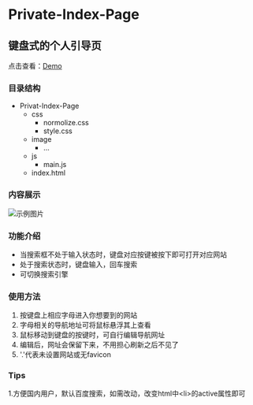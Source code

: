 # Private-Index-Page
## 键盘式的个人引导页
点击查看：[Demo][1]
  
### 目录结构
* Privat-Index-Page
  * css
    * normolize.css
    * style.css
  * image
    * ...
  * js
    * main.js
  * index.html
### 内容展示
![示例图片](https://ermaotie.github.io/Private-Index-Page/image/show.png)
  
### 功能介绍
* 当搜索框不处于输入状态时，键盘对应按键被按下即可打开对应网站
* 处于搜索状态时，键盘输入，回车搜索
* 可切换搜索引擎

### 使用方法

1. 按键盘上相应字母进入你想要到的网站
2. 字母相关的导航地址可将鼠标悬浮其上查看
3. 鼠标移动到键盘的按键时，可自行编辑导航网址
4. 编辑后，网址会保留下来，不用担心刷新之后不见了
5. '.'代表未设置网站或无favicon

### Tips
1.方便国内用户，默认百度搜索，如需改动，改变html中\<li>的active属性即可

[1]: https://ermaotie.github.io/Private-Index-Page/
